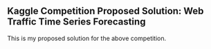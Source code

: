 ## Kaggle Competition Proposed Solution: Web Traffic Time Series Forecasting
This is my proposed solution for the above competition. 
